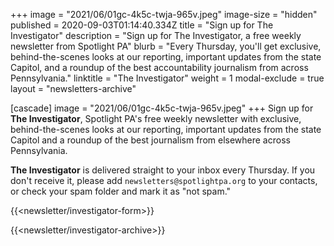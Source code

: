 +++
image = "2021/06/01gc-4k5c-twja-965v.jpeg"
image-size = "hidden"
published = 2020-09-03T01:14:40.334Z
title = "Sign up for The Investigator"
description = "Sign up for The Investigator, a free weekly newsletter from Spotlight PA"
blurb = "Every Thursday, you'll get exclusive, behind-the-scenes looks at our reporting, important updates from the state Capitol, and a roundup of the best accountability journalism from across Pennsylvania."
linktitle = "The Investigator"
weight = 1
modal-exclude = true
layout = "newsletters-archive"

[cascade]
image = "2021/06/01gc-4k5c-twja-965v.jpeg"
+++
Sign up for **The Investigator**, Spotlight PA's free weekly newsletter with exclusive, behind-the-scenes looks at our reporting, important updates from the state Capitol and a roundup of the best journalism from elsewhere across Pennsylvania.

**The Investigator** is delivered straight to your inbox every Thursday. If you don't receive it, please add `newsletters@spotlightpa.org` to your contacts, or check your spam folder and mark it as "not spam."

{{<newsletter/investigator-form>}}

{{<newsletter/investigator-archive>}}
